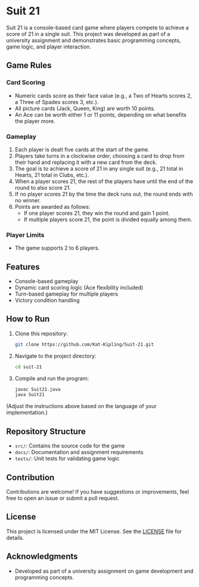 # Suit 21

Suit 21 is a console-based card game where players compete to achieve a score of 21 in a single suit. This project was developed as part of a university assignment and demonstrates basic programming concepts, game logic, and player interaction.

## Game Rules

### Card Scoring
- Numeric cards score as their face value (e.g., a Two of Hearts scores 2, a Three of Spades scores 3, etc.).
- All picture cards (Jack, Queen, King) are worth 10 points.
- An Ace can be worth either 1 or 11 points, depending on what benefits the player more.

### Gameplay
1. Each player is dealt five cards at the start of the game.
2. Players take turns in a clockwise order, choosing a card to drop from their hand and replacing it with a new card from the deck.
3. The goal is to achieve a score of 21 in any single suit (e.g., 21 total in Hearts, 21 total in Clubs, etc.).
4. When a player scores 21, the rest of the players have until the end of the round to also score 21.
5. If no player scores 21 by the time the deck runs out, the round ends with no winner.
6. Points are awarded as follows:
   - If one player scores 21, they win the round and gain 1 point.
   - If multiple players score 21, the point is divided equally among them.

### Player Limits
- The game supports 2 to 6 players.

## Features
- Console-based gameplay
- Dynamic card scoring logic (Ace flexibility included)
- Turn-based gameplay for multiple players
- Victory condition handling

## How to Run
1. Clone this repository:
   ```bash
   git clone https://github.com/Kat-Kipling/Suit-21.git
   ```
2. Navigate to the project directory:
   ```bash
   cd suit-21
   ```
3. Compile and run the program:
     ```bash
     javac Suit21.java
     java Suit21
     ```

(Adjust the instructions above based on the language of your implementation.)

## Repository Structure
- `src/`: Contains the source code for the game
- `docs/`: Documentation and assignment requirements
- `tests/`: Unit tests for validating game logic

## Contribution
Contributions are welcome! If you have suggestions or improvements, feel free to open an issue or submit a pull request.

## License
This project is licensed under the MIT License. See the [LICENSE](LICENSE) file for details.

## Acknowledgments
- Developed as part of a university assignment on game development and programming concepts.
